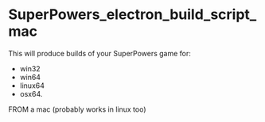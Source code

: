 # SuperPowers_electron_build_script_mac

This will produce builds of your SuperPowers game for:

* win32
* win64 
* linux64
* osx64. 

FROM a mac (probably works in linux too)
